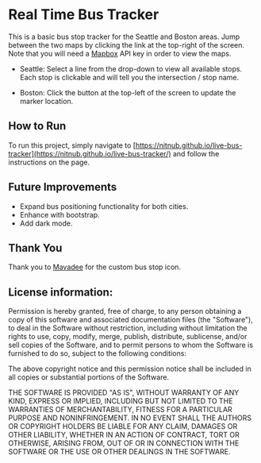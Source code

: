 # Real Time Bus Tracker

This is a basic bus stop tracker for the Seattle and Boston areas. Jump between the two maps by clicking the link at the top-right of the screen. Note that you will need a [Mapbox](https://www.mapbox.com/) API key in order to view the maps. 

* Seattle: Select a line from the drop-down to view all available stops. Each stop is clickable and will tell you the intersection / stop name.

* Boston: Click the button at the top-left of the screen to update the marker location.

## How to Run
To run this project, simply navigate to [https://nitnub.github.io/live-bus-tracker](https://nitnub.github.io/live-bus-tracker/) and follow the instructions on the page.


## Future Improvements
* Expand bus positioning functionality for both cities.
* Enhance with bootstrap.
* Add dark mode.

## Thank You
Thank you to [Mavadee](https://www.flaticon.com/authors/mavadee) for the custom bus stop icon. 

## License information: 

Permission is hereby granted, free of charge, to any person obtaining a copy of this software and associated documentation files (the "Software"), to deal in the Software without restriction, including without limitation the rights to use, copy, modify, merge, publish, distribute, sublicense, and/or sell copies of the Software, and to permit persons to whom the Software is furnished to do so, subject to the following conditions:

The above copyright notice and this permission notice shall be included in all copies or substantial portions of the Software.

THE SOFTWARE IS PROVIDED "AS IS", WITHOUT WARRANTY OF ANY KIND, EXPRESS OR IMPLIED, INCLUDING BUT NOT LIMITED TO THE WARRANTIES OF MERCHANTABILITY, FITNESS FOR A PARTICULAR PURPOSE AND NONINFRINGEMENT. IN NO EVENT SHALL THE AUTHORS OR COPYRIGHT HOLDERS BE LIABLE FOR ANY CLAIM, DAMAGES OR OTHER LIABILITY, WHETHER IN AN ACTION OF CONTRACT, TORT OR OTHERWISE, ARISING FROM, OUT OF OR IN CONNECTION WITH THE SOFTWARE OR THE USE OR OTHER DEALINGS IN THE SOFTWARE.

